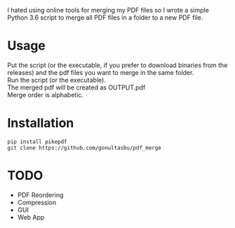 I hated using online tools for merging my PDF files so I wrote a simple Python 3.6 script to merge all PDF files in a folder to a new PDF file.

# Usage
Put the script (or the executable, if you prefer to download binaries from the releases) and the pdf files you want to merge in the same folder.  
Run the script (or the executable).  
The merged pdf will be created as OUTPUT.pdf  
Merge order is alphabetic.  

# Installation
```
pip install pikepdf
git clone https://github.com/gonultasbu/pdf_merge 
```
# TODO

- PDF Reordering
- Compression
- GUI
- Web App
